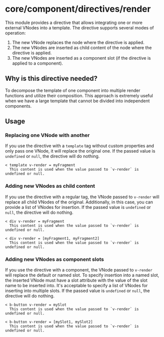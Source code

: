 # core/component/directives/render

This module provides a directive that allows integrating one or more external VNodes into a template.
The directive supports several modes of operation:

1. The new VNode replaces the node where the directive is applied.
2. The new VNodes are inserted as child content of the node where the directive is applied.
3. The new VNodes are inserted as a component slot (if the directive is applied to a component).

## Why is this directive needed?

To decompose the template of one component into multiple render functions and utilize their composition.
This approach is extremely useful when we have a large template that cannot be divided into independent components.

## Usage

### Replacing one VNode with another

If you use the directive with a `template` tag without custom properties and only pass one VNode,
it will replace the original one.
If the passed value is `undefined` or `null`, the directive will do nothing.

```
< template v-render = myFragment
  This content is used when the value passed to `v-render` is undefined or null.
```

### Adding new VNodes as child content

If you use the directive with a regular tag,
the VNode passed to `v-render` will replace all child VNodes of the original.
Additionally, in this case, you can provide a list of VNodes for insertion.
If the passed value is `undefined` or `null`, the directive will do nothing.

```
< div v-render = myFragment
  This content is used when the value passed to `v-render` is undefined or null.

< div v-render = [myFragment1, myFragment2]
  This content is used when the value passed to `v-render` is undefined or null.
```

### Adding new VNodes as component slots

If you use the directive with a component, the VNode passed to `v-render` will replace the default or named slot.
To specify insertion into a named slot,
the inserted VNode must have a slot attribute with the value of the slot name to be inserted into.
It's acceptable to specify a list of VNodes for inserting into multiple slots.
If the passed value is `undefined` or `null`, the directive will do nothing.

```
< b-button v-render = mySlot
  This content is used when the value passed to `v-render` is undefined or null.

< b-button v-render = [mySlot1, mySlot2]
  This content is used when the value passed to `v-render` is undefined or null.
```
